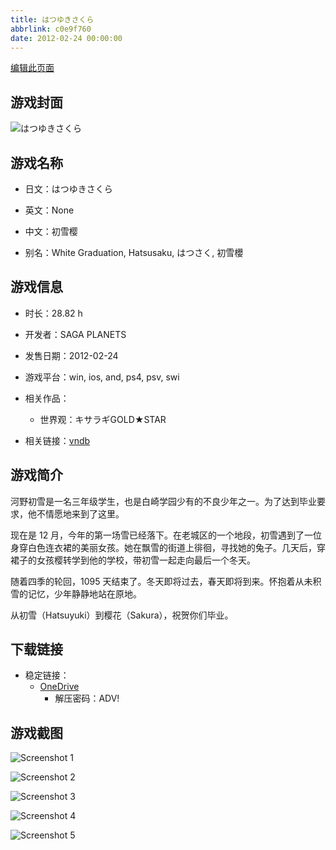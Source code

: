 ```yaml
---
title: はつゆきさくら
abbrlink: c0e9f760
date: 2012-02-24 00:00:00
---
```

[编辑此页面](https://github.com/ACG-3/ADV3-source/blob/main/source/_posts/games/%E3%81%AF%E3%81%A4%E3%82%86%E3%81%8D%E3%81%95%E3%81%8F%E3%82%89.md)

## 游戏封面

![はつゆきさくら](https://pan.timero.xyz/d/onedrive/img_lib_001/%E3%81%AF%E3%81%A4%E3%82%86%E3%81%8D%E3%81%95%E3%81%8F%E3%82%89_cover.avif)


## 游戏名称

- 日文：はつゆきさくら
- 英文：None
- 中文：初雪樱

- 别名：White Graduation, Hatsusaku, はつさく, 初雪櫻


## 游戏信息

- 时长：28.82 h
- 开发者：SAGA PLANETS
- 发售日期：2012-02-24
- 游戏平台：win, ios, and, ps4, psv, swi
- 相关作品：
   - 世界观：キサラギGOLD★STAR

- 相关链接：[vndb](https://vndb.org/v7302)


## 游戏简介

河野初雪是一名三年级学生，也是白崎学园少有的不良少年之一。为了达到毕业要求，他不情愿地来到了这里。

现在是 12 月，今年的第一场雪已经落下。在老城区的一个地段，初雪遇到了一位身穿白色连衣裙的美丽女孩。她在飘雪的街道上徘徊，寻找她的兔子。几天后，穿裙子的女孩樱转学到他的学校，带初雪一起走向最后一个冬天。

随着四季的轮回，1095 天结束了。冬天即将过去，春天即将到来。怀抱着从未积雪的记忆，少年静静地站在原地。

从初雪（Hatsuyuki）到樱花（Sakura），祝贺你们毕业。


## 下载链接

- 稳定链接：
    - [OneDrive](https://pan.timero.xyz/onedrive/adv_lib_001/%E3%81%AF%E3%81%A4%E3%82%86%E3%81%8D%E3%81%95%E3%81%8F%E3%82%89)
        - 解压密码：ADV!



## 游戏截图


![Screenshot 1](https://pan.timero.xyz/d/onedrive/img_lib_001/%E3%81%AF%E3%81%A4%E3%82%86%E3%81%8D%E3%81%95%E3%81%8F%E3%82%89_Screenshot_1.avif)

![Screenshot 2](https://pan.timero.xyz/d/onedrive/img_lib_001/%E3%81%AF%E3%81%A4%E3%82%86%E3%81%8D%E3%81%95%E3%81%8F%E3%82%89_Screenshot_2.avif)

![Screenshot 3](https://pan.timero.xyz/d/onedrive/img_lib_001/%E3%81%AF%E3%81%A4%E3%82%86%E3%81%8D%E3%81%95%E3%81%8F%E3%82%89_Screenshot_3.avif)

![Screenshot 4](https://pan.timero.xyz/d/onedrive/img_lib_001/%E3%81%AF%E3%81%A4%E3%82%86%E3%81%8D%E3%81%95%E3%81%8F%E3%82%89_Screenshot_4.avif)

![Screenshot 5](https://pan.timero.xyz/d/onedrive/img_lib_001/%E3%81%AF%E3%81%A4%E3%82%86%E3%81%8D%E3%81%95%E3%81%8F%E3%82%89_Screenshot_5.avif)

